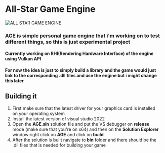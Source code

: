 # All-Star Game Engine

![ALL STAR GAME ENGINE](https://github.com/Shinkonomi/ARE/blob/main/images/AGELogo.png "All Star Game Engine")

### AGE is simple personal game engine that i'm working on to test different things, so this is just experimental project
#### Currently working on RHI(Rendering Hardware Interface) of the engine using Vulkan API

#### For now the idea is just to simply build a library and the game would just link to the corresponding **.dll** files and use the engine but i might change this later

## Building it

1. First make sure that the latest driver for your graphics card is installed on your operating system
2. Install the latest version of visual studio 2022
3. Open the **AGE.sln** solution file and put the VS debugger on **release** mode (make sure that you're on x64) and then on the **Solution Explorer** window right click on **AGE** and click on **build**
4. After the solution is built navigate to **bin** folder and there should be the .dll files that is needed for building your game